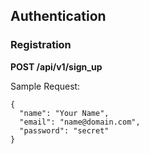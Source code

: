 ## Authentication

### Registration

**POST /api/v1/sign_up**

Sample Request:
```
{
  "name": "Your Name",
  "email": "name@domain.com",
  "password": "secret"
}
```

